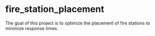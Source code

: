 # fire_station_placement
The goal of this project is to optimize the placement of fire stations to minimize response times.
